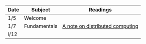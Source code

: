 | Date | Subject | Readings |
|------|-----|------|
|1/5 | Welcome | |
| 1/7 | Fundamentals | [A note on distributed computing](foo)|
| l/12 | | |
